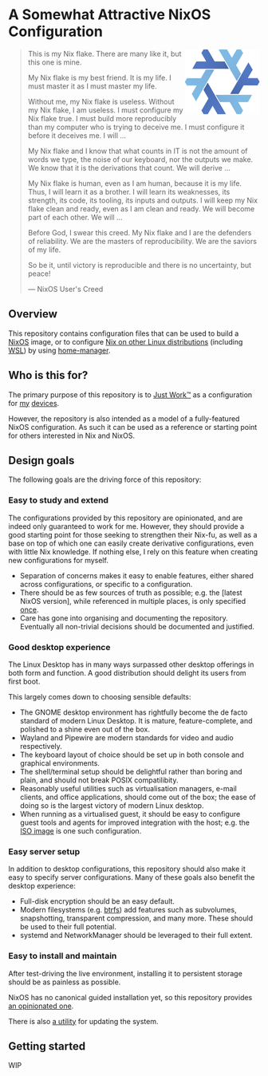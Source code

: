 # A Somewhat Attractive NixOS Configuration

<img src="https://raw.githubusercontent.com/NixOS/nixos-artwork/master/logo/nix-snowflake.svg" align="right" alt="Nix logo" width="150">

> This is my Nix flake. There are many like it, but this one is mine.
>
> My Nix flake is my best friend. It is my life. I must master it as I must master my life.
>
> Without me, my Nix flake is useless. Without my Nix flake, I am useless. I must configure my Nix flake true. I must build more reproducibly than my computer who is trying to deceive me. I must configure it before it deceives me. I will ...
>
> My Nix flake and I know that what counts in IT is not the amount of words we type, the noise of our keyboard, nor the outputs we make. We know that it is the derivations that count. We will derive ...
>
> My Nix flake is human, even as I am human, because it is my life. Thus, I will learn it as a brother. I will learn its weaknesses, its strength, its code, its tooling, its inputs and outputs. I will keep my Nix flake clean and ready, even as I am clean and ready. We will become part of each other. We will ...
>
> Before God, I swear this creed. My Nix flake and I are the defenders of reliability. We are the masters of reproducibility. We are the saviors of my life.
>
> So be it, until victory is reproducible and there is no uncertainty, but peace!
>
> — NixOS User's Creed

## Overview

This repository contains configuration files that can be used to build a [NixOS][nixos] image, or to configure [Nix on other Linux distributions][nix-on-linux] (including [WSL][nix-on-wsl]) by using [home-manager][home-manager].

## Who is this for?

The primary purpose of this repository is to [Just Work™][just-work] as a configuration for [my][ners] [devices][configurations].

However, the repository is also intended as a model of a fully-featured NixOS configuration.
As such it can be used as a reference or starting point for others interested in Nix and NixOS.

## Design goals

The following goals are the driving force of this repository:

### Easy to study and extend

The configurations provided by this repository are opinionated, and are indeed only guaranteed to work for me.
However, they should provide a good starting point for those seeking to strengthen their Nix-fu, as well as a base on top of which one can easily create derivative configurations, even with little Nix knowledge.
If nothing else, I rely on this feature when creating new configurations for myself.
 - Separation of concerns makes it easy to enable features, either shared across configurations, or specific to a configuration.
 - There should be as few sources of truth as possible; e.g. the [latest NixOS version], while referenced in multiple places, is only specified [once][nixos-version-defined].
 - Care has gone into organising and documenting the repository. Eventually all non-trivial decisions should be documented and justified.

### Good desktop experience

The Linux Desktop has in many ways surpassed other desktop offerings in both form and function.
A good distribution should delight its users from first boot.

This largely comes down to choosing sensible defaults:
 - The GNOME desktop environment has rightfully become the de facto standard of modern Linux Desktop. It is mature, feature-complete, and polished to a shine even out of the box.
 - Wayland and Pipewire are modern standards for video and audio respectively.
 - The keyboard layout of choice should be set up in both console and graphical environments.
 - The shell/terminal setup should be delightful rather than boring and plain, and should not break POSIX compatilibity.
 - Reasonably useful utilities such as virtualisation managers, e-mail clients, and office applications, should come out of the box; the ease of doing so is the largest victory of modern Linux desktop.
 - When running as a virtualised guest, it should be easy to configure guest tools and agents for improved integration with the host; e.g. the [ISO image][iso-image] is one such configuration.

### Easy server setup

In addition to desktop configurations, this repository should also make it easy to specify server configurations.
Many of these goals also benefit the desktop experience:
 - Full-disk encryption should be an easy default.
 - Modern filesystems (e.g. [btrfs][btrfs]) add features such as subvolumes, snapshotting, transparent compression, and many more. These should be used to their full potential.
 - systemd and NetworkManager should be leveraged to their full extent.

### Easy to install and maintain

After test-driving the live environment, installing it to persistent storage should be as painless as possible.

NixOS has no canonical guided installation yet, so this repository provides [an opinionated one][installation-wizard].

There is also [a utility][update-wizard] for updating the system.

## Getting started

WIP

[btrfs]: https://btrfs.wiki.kernel.org
[configurations]: /configurations
[home-manager]: https://github.com/nix-community/home-manager
[installation-wizard]: /overlays/pkgs/nixos-wizard/wizard.sh
[iso-image]: /configurations/iso-image/default.nix
[just-work]: https://youtu.be/CZFKWt3S2Ys
[ners]: https://github.com/ners
[nix-on-linux]: https://nixos.org/download.html#nix-install-linux
[nix-on-wsl]: https://nixos.wiki/wiki/Nix_Installation_Guide#Windows_Subsystem_for_Linux_.28WSL.29
[nixos-version-defined]: /flake.nix#L3
[nixos]: https://nixos.org
[update-wizard]: /overlays/pkgs/nixos-update/nixos-update.sh
